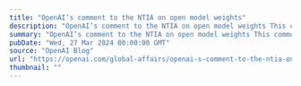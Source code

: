 ```yaml
---
title: "OpenAI’s comment to the NTIA on open model weights"
description: "OpenAI’s comment to the NTIA on open model weights This comment was submitted by OpenAI in response to NTIA’s March 2024 Request for Information on Dual-Use Foundation Models with Widely Available Weights."
summary: "OpenAI’s comment to the NTIA on open model weights This comment was submitted by OpenAI in response to NTIA’s March 2024 Request for Information on Dual-Use Foundation Models with Widely Available Weights."
pubDate: "Wed, 27 Mar 2024 00:00:00 GMT"
source: "OpenAI Blog"
url: "https://openai.com/global-affairs/openai-s-comment-to-the-ntia-on-open-model-weights"
thumbnail: ""
---
```


